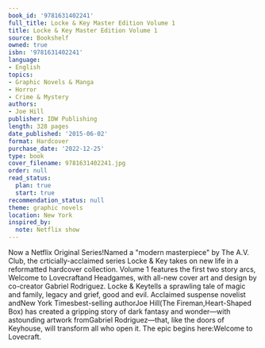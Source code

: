 ```yaml
---
book_id: '9781631402241'
full_title: Locke & Key Master Edition Volume 1
title: Locke & Key Master Edition Volume 1
source: Bookshelf
owned: true
isbn: '9781631402241'
language:
- English
topics:
- Graphic Novels & Manga
- Horror
- Crime & Mystery
authors:
- Joe Hill
publisher: IDW Publishing
length: 328 pages
date_published: '2015-06-02'
format: Hardcover
purchase_date: '2022-12-25'
type: book
cover_filename: 9781631402241.jpg
order: null
read_status:
  plan: true
  start: true
recommendation_status: null
theme: graphic novels
location: New York
inspired_by:
  note: Netflix show
---
```

Now a Netflix Original Series!Named a "modern masterpiece" by The A.V. Club, the crticially-acclaimed series Locke & Key takes on new life in a reformatted hardcover collection. Volume 1 features the first two story arcs, Welcome to Lovecraftand Headgames, with all-new cover art and design by co-creator Gabriel Rodriguez.
Locke & Keytells a sprawling tale of magic and family, legacy and grief, good and evil. Acclaimed suspense novelist andNew York Timesbest-selling authorJoe Hill(The Fireman,Heart-Shaped Box) has created a gripping story of dark fantasy and wonder—with astounding artwork fromGabriel Rodriguez—that, like the doors of Keyhouse, will transform all who open it. The epic begins here:Welcome to Lovecraft.
